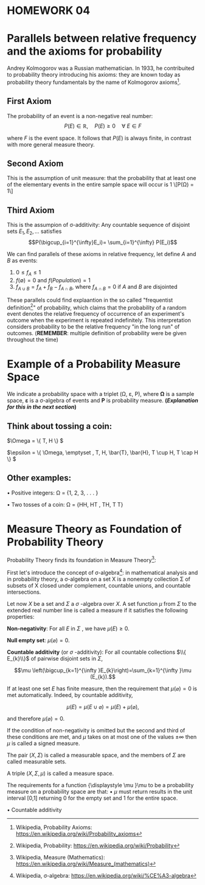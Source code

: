 # HOMEWORK 04

<script type="text/x-mathjax-config">
    MathJax.Hub.Config({
      tex2jax: {
        skipTags: ['script', 'noscript', 'style', 'textarea', 'pre'],
        inlineMath: [['\\(','\\)'], ['$', '$']],
        displayMath: [ ['$$','$$'], ["\\[","\\]"] ],
      }
    });
  </script>
  <script src="https://cdn.mathjax.org/mathjax/latest/MathJax.js?config=TeX-AMS-MML_HTMLorMML" type="text/javascript"></script>


# Parallels between relative frequency and the axioms for probability

Andrey Kolmogorov was a Russian mathematician. In 1933, he contribuited to probability theory introducing his axioms: they are known today as probability theory fundamentals by the name of Kolmogorov axioms[^1].

## First Axiom

The probability of an event is a non-negative real number:
$$P(E)\in\mathbb{R}, \quad P(E)\ge0 \quad \forall \ E\in F$$

where $F$ is the event space. It follows that $P(E)$ is always finite, in contrast with more general measure theory. 

## Second Axiom

This is the assumption of unit measure: that the probability that at least one of the elementary events in the entire sample space will occur is 1
\\[P(&Omega;) = 1\\]

## Third Axiom
This is the assumpion of σ-additivity:
  Any countable sequence of disjoint sets $E_1, E_2,...$ satisfies
  $$P(\bigcup_{i=1}^{\infty}E_i)= \sum_{i=1}^{\infty} P(E_i)$$

We can find parallels of these axioms in relative frequency, let define $A$ and $B$ as events: 
1. $0\leq f_A \leq 1$
2. $f(\emptyset)=0$ and $f(Population)=1$
3. $f_{A \cup B} = f_A + f_B - f_{A \cap B}$, where $f_{A \cap B} = 0$ if $A$ and $B$ are disjointed


These parallels could find explaantion in the so called "frequentist definition[^2]" of probability, which claims that the probability of a random event denotes the relative frequency of occurrence of an experiment's outcome when the experiment is repeated indefinitely. This interpretation considers probability to be the relative frequency "in the long run" of outcomes. 
(**REMEMBER**: multiple definition of probability were be given throughout the time)

[^1]: Wikipedia, Probability Axioms: https://en.wikipedia.org/wiki/Probability_axioms
[^2]: Wikipedia, Probability: https://en.wikipedia.org/wiki/Probability

# Example of a Probability Measure Space

We indicate a probability space with a triplet (&Omega;, &epsilon;, P), where **&Omega;** is a sample space, **&epsilon;** is a &sigma;-algebra of events and **P** is probability measure. **(_Explanation for this in the next section_)**

## Think about tossing a coin: 

$\Omega = \\{ T, H \\} $

$\epsilon = \\{ \Omega, \emptyset , T, H, \bar{T}, \bar{H}, T \cup H, T \cap H \\} $

## Other examples:

• Positive integers: Ω = {1, 2, 3, . . . }

• Two tosses of a coin: Ω = {HH, HT , TH, T T}

# Measure Theory as Foundation of Probability Theory

Probability Theory finds its foundation in Measure Theory[^3]:

First let's introduce the concept of σ-algebra[^4]: in mathematical analysis and in probability theory, a σ-algebra on a set X is a nonempty collection Σ of subsets of X closed under complement, countable unions, and countable intersections.

Let now $X$ be a set and $\Sigma$  a $\sigma$ -algebra over $X$. A set function $\mu$  from $\Sigma$  to the extended real number line is called a measure if it satisfies the following properties:

**Non-negativity**: For all $E$ in $\Sigma$ , we have $\mu (E)\geq 0$.

**Null empty set**: $\mu (\varnothing )=0$.

**Countable additivity** (or $\sigma$ -additivity): For all countable collections $\\{ E_{k}\\}$ of pairwise disjoint sets in $\Sigma$,

$$\mu \left(\bigcup_{k=1}^{\infty }E_{k}\right)=\sum_{k=1}^{\infty }\mu (E_{k}).$$

If at least one set $E$ has finite measure, then the requirement that $\mu (\varnothing )=0$ is met automatically. Indeed, by countable additivity,

$$\mu (E)=\mu (E\cup \varnothing )=\mu (E)+\mu (\varnothing ),$$

and therefore $\mu (\varnothing )=0$.

If the condition of non-negativity is omitted but the second and third of these conditions are met, and $\mu$  takes on at most one of the values $\pm \infty$  then $\mu$  is called a signed measure.

The pair $(X,\Sigma )$ is called a measurable space, and the members of $\Sigma$ are called measurable sets.

A triple $(X,\Sigma ,\mu )$ is called a measure space. 

The requirements for a function {\displaystyle \mu }\mu  to be a probability measure on a probability space are that:
• $\mu$  must return results in the unit interval [0,1] returning 0 for the empty set and 1 for the entire space.

• Countable additivity

[^3]: Wikipedia, Measure (Mathematics): https://en.wikipedia.org/wiki/Measure_(mathematics)
[^4]: Wikipedia, σ-algebra: https://en.wikipedia.org/wiki/%CE%A3-algebra
